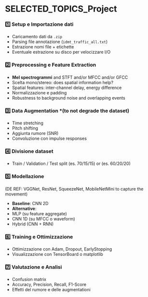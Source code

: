# SELECTED_TOPICS_Project




### 1️⃣ Setup e Importazione dati
-  Caricamento dati da `.zip`
-  Parsing file annotazione (`idmt_traffic_all.txt`)
-  Estrazione nomi file + etichette
-  Eventuale estrazione su disco per velocizzare I/O

### 2️⃣ Preprocessing e Feature Extraction
-  **Mel spectrogrammi** and STFT and/or MFCC and/or GFCC
-  Scelta mono/stereo: does spatial information help? 
-  Spatial features: inter-channel delay, energy difference
-  Normalizzazione e padding
-  Robustness to background noise and overlapping events


### 3️⃣ Data Augmentation *(to not degrade the dataset)
-  Time stretching
-  Pitch shifting
-  Aggiunta rumore (SNR)
-  Convoluzione con impulse responses

### 4️⃣ Divisione dataset
-  Train / Validation / Test split (es. 70/15/15) or (es. 60/20/20)

### 5️⃣ Modellazione 
(DE REF: VGGNet, ResNet, SqueezeNet, MobileNetMini to capture the movement)
-  **Baseline**: CNN 2D 
-  **Alternative**:
  - MLP (su feature aggregate)
  - CNN 1D (su MFCC o waveform)
  - Hybrid (CNN + RNN)

### 6️⃣ Training e Ottimizzazione
-  Ottimizzazione con Adam, Dropout, EarlyStopping
-  Visualizzazione con TensorBoard o matplotlib

### 7️⃣ Valutazione e Analisi
-  Confusion matrix
-  Accuracy, Precision, Recall, F1-Score
-  Effetti del rumore e delle augmentationi
